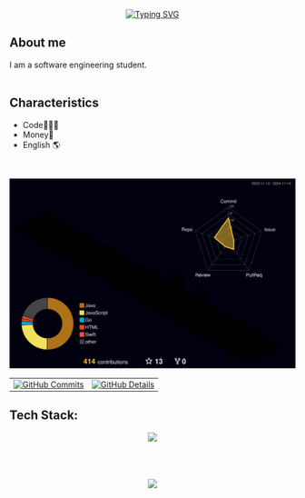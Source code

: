 <div align="center">
  <a href="https://git.io/typing-svg">
    <img src="https://readme-typing-svg.herokuapp.com?font=Inte&weight=700&duration=3000&pause=1000&color=6593E0&center=true&vCenter=true&random=true&width=435&lines=Hi;be+welcome" alt="Typing SVG" />
  </a>
</div>
 
## About me
I am a software engineering student.</br>
<br />

## Characteristics
- Code👩🏻‍💻
- Money💸
- English 🌎
<br />

![Status](./profile-3d-contrib/profile-night-rainbow.svg)

<div style="text-align: center;">

<table align="center">
  <tr>
    <td align="center">
      <a href="https://github.com/vn7n24fzkq/github-profile-summary-cards">
        <img src="http://github-profile-summary-cards.vercel.app/api/cards/productive-time?username=Ian-Alexandre&theme=dracula&utcOffset=-3" alt="GitHub Commits"/>
      </a>
    </td>
    <td align="center">
      <a href="https://github.com/vn7n24fzkq/github-profile-summary-cards">
        <img src="http://github-profile-summary-cards.vercel.app/api/cards/profile-details?username=Ian-Alexandre&theme=dracula" alt="GitHub Details"/>
      </a>
    </td>
  </tr>
</table>

</div>

<!-- ANTIGO -->
<!-- ![GithubStats](https://github-readme-stats.vercel.app/api/top-langs/?username=Ian-Alexandre&theme=tokyonight) 
![TOP Langs](https://github-readme-stats.vercel.app/api?username=Ian-Alexandre&theme=tokyonight) -->



## Tech Stack:
<div align="center" >
<a href="https://skillicons.dev"   >
  <img src="https://skillicons.dev/icons?i=git,java,javascript,lua,php,linux,mongodb,mysql" />
</a>
  <br />

  </div>

<br />
<br />




 
##
   <div align="center" >
     <img src="https://github-profile-trophy.vercel.app/?username=Ian-Alexandre&row=1&column=6&theme=dracula&margin-w=15&margin-h=15"/>
  </div>

<!-- ## Tech Stack: ANTIGO
![HTML5](https://img.shields.io/badge/HTML5-E34F26?style=for-the-badge&logo=html5&logoColor=white)
![CSS3](https://img.shields.io/badge/CSS3-1572B6?style=for-the-badge&logo=css3&logoColor=white)
![JS](https://img.shields.io/badge/JavaScript-F7DF1E?style=for-the-badge&logo=javascript&logoColor=black)
![LUA](https://img.shields.io/badge/lua-%232C2D72.svg?style=for-the-badge&logo=lua&logoColor=white)
![JAVA](https://img.shields.io/badge/Java-ED8B00?style=for-the-badge&logo=openjdk&logoColor=whit)
[![GITHUB](https://img.shields.io/badge/GitHub-100000?style=for-the-badge&logo=github&logoColor=white)](https://github.com/Ian-Alexandre)
![GIT](https://img.shields.io/badge/git-%23F05033.svg?style=for-the-badge&logo=git&logoColor=white)
![MYSQL](https://img.shields.io/badge/mysql-4479A1.svg?style=for-the-badge&logo=mysql&logoColor=white)

<br />
<br /> -->





